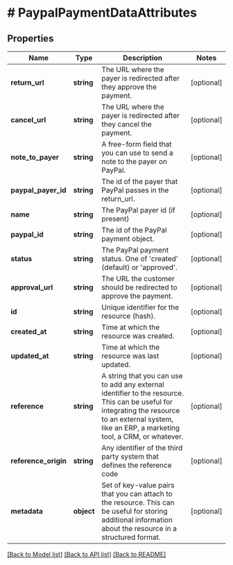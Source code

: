 # # PaypalPaymentDataAttributes

## Properties

Name | Type | Description | Notes
------------ | ------------- | ------------- | -------------
**return_url** | **string** | The URL where the payer is redirected after they approve the payment. | [optional]
**cancel_url** | **string** | The URL where the payer is redirected after they cancel the payment. | [optional]
**note_to_payer** | **string** | A free-form field that you can use to send a note to the payer on PayPal. | [optional]
**paypal_payer_id** | **string** | The id of the payer that PayPal passes in the return_url. | [optional]
**name** | **string** | The PayPal payer id (if present) | [optional]
**paypal_id** | **string** | The id of the PayPal payment object. | [optional]
**status** | **string** | The PayPal payment status. One of &#39;created&#39; (default) or &#39;approved&#39;. | [optional]
**approval_url** | **string** | The URL the customer should be redirected to approve the payment. | [optional]
**id** | **string** | Unique identifier for the resource (hash). | [optional]
**created_at** | **string** | Time at which the resource was created. | [optional]
**updated_at** | **string** | Time at which the resource was last updated. | [optional]
**reference** | **string** | A string that you can use to add any external identifier to the resource. This can be useful for integrating the resource to an external system, like an ERP, a marketing tool, a CRM, or whatever. | [optional]
**reference_origin** | **string** | Any identifier of the third party system that defines the reference code | [optional]
**metadata** | **object** | Set of key-value pairs that you can attach to the resource. This can be useful for storing additional information about the resource in a structured format. | [optional]

[[Back to Model list]](../../README.md#models) [[Back to API list]](../../README.md#endpoints) [[Back to README]](../../README.md)
